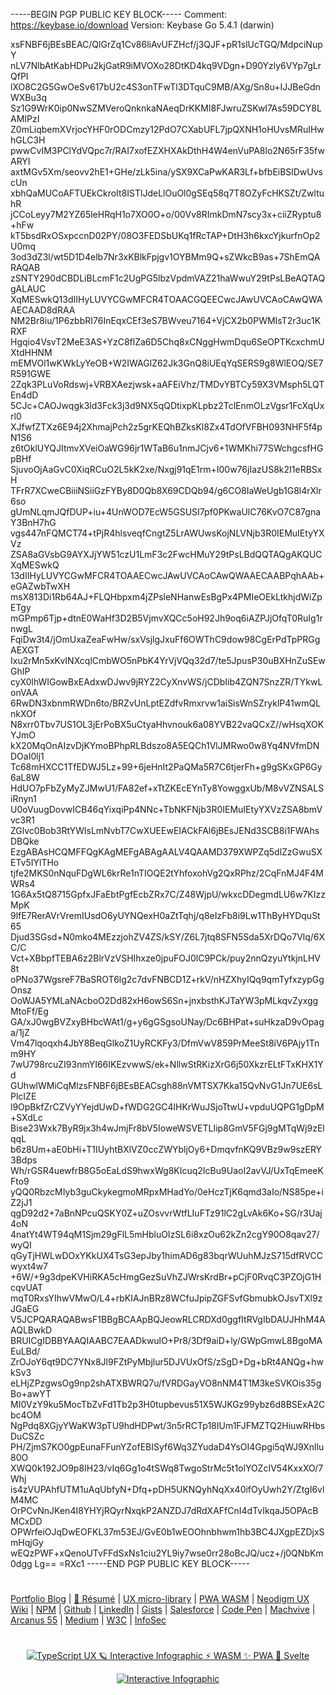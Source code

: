 -----BEGIN PGP PUBLIC KEY BLOCK-----
Comment: https://keybase.io/download
Version: Keybase Go 5.4.1 (darwin)

xsFNBF6jBEsBEAC/QlGrZq1Cv86liAvUFZHcf/j3QJF+pR1slUcTGQ/MdpciNupY
nLV7NlbAtKabHDPu2kjGatR9iMVOXo28DtKD4kq9VDgn+D90Yzly6VYp7gLrQfPI
lXO8C2G5GwOeSv617bU2c4S3onTFwTl3DTquC9MB/AXg/Sn8u+IJJBeGdnWXBu3q
Sz1G9WrK0ip0NwSZMVeroQnknkaNAeqDrKKMI8FJwruZSKwI7As59DCY8LAMIPzI
Z0mLiqbemXVrjocYHF0rODCmzy12PdO7CXabUFL7jpQXNH1oHUvsMRuIHwhGLC3H
pwwCvIM3PClYdVQpc7r/RAI7xofEZXHXAkDthH4W4enVuPA8lo2N65rF35fwARYI
axtMGv5Xm/seovv2hE1+GHe/zLk5ina/ySX9XCaPwKAR3Lf+bfbEiBSlDwUvscUn
xbhQaMUCoAFTUEkCkroIt8ISTlJdeLlOuOl0gSEq58q7T8OZyFcHKSZt/ZwltuhR
jCCoLeyy7M2YZ65leHRqH1o7XO0O+o/00Vv8RImkDmN7scy3x+ciiZRyptu8+hFw
kT5bsdRxOSxpccnD02PY/08O3FEDSbUKq1fRcTAP+DtH3h6kxcYjkurfnOp2U0mq
3od3dZ3l/wt5D1D4elb7Nr3xKBlkFpjgv1OYBMm9Q+sZWkcB9as+7ShEmQARAQAB
zSNTY290dCBDLiBLcmF1c2UgPG5lbzVpdmVAZ21haWwuY29tPsLBeAQTAQgALAUC
XqMESwkQ13dIIHyLUVYCGwMFCR4TOAACGQEECwcJAwUVCAoCAwQWAAECAAD8dRAA
NM2Br8iu/1P6zbbRI76InEqxCEf3eS7BWveu7164+VjCX2b0PWMIsT2r3uc1KRXF
Hgqio4VsvT2MeE3AS+YzC8flZa6D5Chq8xCNggHwmDqu6SeOPTKcxchmUXtdHHNM
mEMVOl1wKWkLyYeOB+W2IWAGlZ62Jk3GnQ8iUEqYqSERS9g8WlEOQ/SE7R591GWE
2Zqk3PLuVoRdswj+VRBXAezjwsk+aAFEiVhz/TMDvYBTCy59X3VMsph5LQTEn4dD
5CJc+CAOJwqgk3ld3Fck3j3d9NX5qQDtixpKLpbz2TclEnmOLzVgsr1FcXqUxrl0
XJfwfZTXz6E94j2XhmajPch2z5grKEQhBZksKl8Zx4TdOfVFBH093NHF5f4pN1S6
z6tOklUYQJItmvXVeiOaWG96jr1WTaB6u1nmJCjv6+1WMKhi77SWchgcsfHGpBHf
SjuvoOjAaGvC0XiqRCuO2L5kK2xe/Nxgj91qE1rm+I00w76jIazUS8k2I1eRBSxH
TFrR7XCweCBiiiNSiiGzFYBy8D0Qb8X69CDQb94/g6CO8IaWeUgb1G8l4rXlr6so
gUmNLqmJQfDUP+iu+4UnWOD7EcW5GSUSI7pf0PKwaUlC76KvO7C87gnaY3BnH7hG
vgs447nFQMCT74+tPjR4hlsveqfCngtZ5LrAWUwsKojNLVNjb3R0IEMuIEtyYXVz
ZSA8aGVsbG9AYXJjYW51czU1LmF3c2FwcHMuY29tPsLBdQQTAQgAKQUCXqMESwkQ
13dIIHyLUVYCGwMFCR4TOAAECwcJAwUVCAoCAwQWAAECAABPqhAAb+eGAZwbTwXH
msX813Di1Rb64AJ+FLQHbpxm4jZPsleNHanwEsBgPx4PMIeOEkLtkhjdWiZpETgy
mGPmp6Tjp+dtnE0WaHf3D2B5VjmvXQCc5oH92Jh9oq6iAZPJjOfqT0RuIg1rnwgL
FqiDw3t4/jOmUxaZeaFwHw/sxVsjlgJxuFf6OWThC9dow98CgErPdTpPRGgAEXGT
Ixu2rMn5xKvINXcqlCmbWO5nPbK4YrVjVQq32d7/te5JpusP30uBXHnZuSEwGhIP
cyX0lhWIGowBxEAdxwDJwv9jRYZ2CyXnvWS/jCDbIib4ZQN7SnzZR/TYkwLonVAA
6RwDN3xbnmRWDn6to/BRZvUnLptEZdfvRmxrvw1aiSisWnSZryklP41wmQLnkXOf
N8xrr0Tbv7US1OL3jErPoBX5uCtyaHhvnouk6a08YVB22vaQCxZ//wHsqXOKYJmO
kX20MqOnAIzvDjKYmoBPhpRLBdszo8A5EQCh1VlJMRwo0w8Yq4NVfmDNDOaI0lj1
Tc68mHXCC1TfEDWJ5Lz+99+6jeHnIt2PaQMa5R7C6tjerFh+g9gSKxGP6Gy6aL8W
HdUO7pFbZyMyZJMwU1/FA82ef+xTtZKEcEYnTy8YowggxUb/M8vVZNSALSiRnyn1
U0oVuugDovwICB46qYixqiPp4NNc+TbNKFNjb3R0IEMuIEtyYXVzZSA8bmVvc3R1
ZGlvc0Bob3RtYWlsLmNvbT7CwXUEEwEIACkFAl6jBEsJENd3SCB8i1FWAhsDBQke
EzgABAsHCQMFFQgKAgMEFgABAgAALV4QAAMD379XWPZq5dlZzGwuSXETv5IYlTHo
tjfe2MKS0nNquFDgWL6krRe1nTIOQE2tYhfoxohVg2QxRPhz/2CqFnMJ4F4MWRs4
1G6Ax5tQ8715GpfxJFaEbtPgfEcbZRx7C/Z48WjpU/wkxcDDegmdLU6w7KIzzMpK
9lfE7RerAVrVremIUsdO6yUYNQexH0aZtTqhj/q8eIzFb8i9Lw1ThByHYDquSt65
Djud3SGsd+N0mko4MEzzjohZV4ZS/kSY/Z6L7jtq8SFN5Sda5XrDQo7Vlq/6XC/C
Vct+XBbpfTEBA6z2BlrVzVSHIhxze0jpuFOJ0lC9PCk/puy2nnQzyuYtkjnLHV8t
oPNo37WgsreF7BaSROT6lg2c7dvFNBCD1Z+rkV/nHZXhyIQq9qmTyfxzypGgOnsz
OoWJA5YMLaNAcboO2Dd82xH6owS6Sn+jnxbsthKJTaYW3pMLkqvZyxggMtoFf/Eg
GA/xJ0wgBVZxyBHbcWAt1/g+y6gGSgsoUNay/Dc6BHPat+suHkzaD9vOpaga/1jZ
Vm47lqoqxh4JbY8BeqGlkoZ1UyRCKFy3/DfmVwV859PrMeeSt8iV6PAjy1Tnm9HY
7wU798rcuZI93nmYI66IKEzvwwS/ek+NllwStRKizXrG6j50XkzrELtFTxKHX1Yd
GUhwlWMiCqMlzsFNBF6jBEsBEACsgh88nVMTSX7Kka15QvNvG1Jn7UE6sLPlcIZE
l9OpBkfZrCZVyYYejdUwD+fWDG2GC4lHKrWuJSjoTtwU+vpduUQPG1gDpM+SXdLc
Bise23Wxk7ByR9jx3h4wJmjFr8bV5IoweWSVETLIip8GmV5FGj9gMTqWj9zElqqL
b6z8Um+aE0bHi+T1IUyhtBXlVZ0ccZWYbljOy6+DmqvfnKQ9VBz9w9szERY3Bdps
Wh/rGSR4uewfrB8G5oEaLdS9hwxWg8KIcuq2IcBu9UaoI2avVJ/UxTqEmeeKFto9
yQQ0RbzcMIyb3guCkykegmoMRpxMHadYo/0eHczTjK6qmd3aIo/NS85pe+iZ2jJ1
qgD92d2+7aBnNPcuQSKY0Z+uZOsvvrWtfLIuFTz91lC2gLvAk6Ko+SG/r3Uaj4oN
4natYt4WT94qM1Sjm29gFlL5mHbluOIzSL6i8xzOu62kZn2cgY90O8qav27/wyQI
qGyTjHWLwDOxYKkUX4TsG3epJby1himAD6g83bqrWUuhMJzS715dfRVCCwyxt4w7
+6W/+9g3dpeKVHiRKA5cHmgGezSuVhZJWrsKrdBr+pCjF0RvqC3PZOjG1HcqvUAT
mqT0RxsYIhwVMwO/L4+rbKIAJnBRz8WCfuJpipZGFSvfGbmubkOJsvTXl9zJGaEG
V5JCPQARAQABwsF1BBgBCAApBQJeowRLCRDXd0ggfItRVgIbDAUJHhM4AAQLBwkD
BRUICgIDBBYAAQIAABC7EAADkwulO+Pr8/3Df9aiD+ly/GWpGmwL8BgoMAEuLBd/
ZrOJoY6qt9DC7YNx8Jl9FZtPyMbjlur5DJVUxOfS/zSgD+Dg+bRt4ANQg+hwkSv3
eLHjZPzgwsOg9np2shATXBWRQ7u/fVRDGayVO8nNM4T1M3keSVKOis35gBo+awYT
MI0VzY9ku5MocTbZvFd1Tb2p3H0tupbevus51X5WJKGz99ybz6d8BSExA2Cbc4OM
NgPdq8XGjyYWaKW3pTU9hdHDPwt/3n5rRCTp18IUm1FJFMZTQ2HiuwRHbsDuCSZc
PH/ZjmS7KO0gpEunaFFunYZofEBISyf6Wq3ZYudaD4YsOI4Gpgi5qWJ9Xnllu80O
XWQ0k192JO9p8IH23/vIq6Gg1o4tSWq8TwgoStrMc5t1olYOZcIV54KxxXO/7Whj
is4zVUPAhfUTM1uAqUbfyN+Dfq+pDH5UKNQyhNqXx40ifOyUwh2Y/ZtgI6vlM4MC
OrPCvNnJKen4I8YHYjRQyrNxqkP2ANZDJ7dRdXAFfCnI4dTvIkqaJ5OPAcBMCxDD
OPWrfeiOJqDwEOFKL37m53EJ/GvE0b1wEOOhnbhwm1hb3BC4JXgpEZDjxSmHqjGy
wEQzPWF+xQenoUTvFFdSxNs1ciu2YL9iy7wse0rr28oBcJQ/ucz+/j0QNbKm0dgg
Lg==
=RXc1
-----END PGP PUBLIC KEY BLOCK-----

#
[Portfolio Blog](https://www.theScottKrause.com) |
[🦄 Résumé](https://thescottkrause.com/Arcanus_Scott_C_Krause_2023.pdf) |
[UX micro-library](https://thescottkrause.com/emerging_tech/neodigm55_ux_library/) |
[PWA WASM](https://www.thescottkrause.com/emerging_tech/curated-pwa-links/) |
[Neodigm UX Wiki](https://github.com/arcanus55/neodigm55/wiki/Cheat-Sheet) | 
[NPM](https://www.npmjs.com/~neodigm) |
[Github](https://github.com/neodigm) |
[LinkedIn](https://www.linkedin.com/in/neodigm555/) |
[Gists](https://gist.github.com/neodigm?direction=asc&sort=created) |
[Salesforce](https://trailblazer.me/id/skrause) |
[Code Pen](https://codepen.io/neodigm24) |
[Machvive](https://www.machfivemarketing.com/accelerators/google_analytics_ga4_migration/) |
[Arcanus 55](https://www.arcanus55.com/?trusted55=A55PV2) |
[Medium](https://medium.com/@neo5ive/accessibility-%EF%B8%8F-ecommerce-552d4d35cd66) |
[W3C](https://www.w3.org/users/123844) |
[InfoSec](https://arcanus55.medium.com/offline-vs-cloud-password-managers-51b1fbebe301)
#
<p align="center">
	  <a target="_blank" href="https://www.thescottkrause.com/emerging_tech/cytoscape_dataviz_skills/">
	  	<img src="https://neodigm.github.io/brand_logo_graphic_design/fantastic/discerning/22.webp" alt="TypeScript UX 🪐 Interactive Infographic ⚡ WASM ✨ PWA 🍭 Svelte">
	  </a>
</p>

<p align="center">
  <a target="_blank" href="https://www.thescottkrause.com">
    <img src="https://neodigm.github.io/pan-fried-monkey-fisticuffs/thescottkrause_contact_card.png" title="UX PWA TypeScript ⚡ WASM ✨ Vue.js 🍭 ThreeJS" alt="Interactive Infographic">
  </a>
</p>
